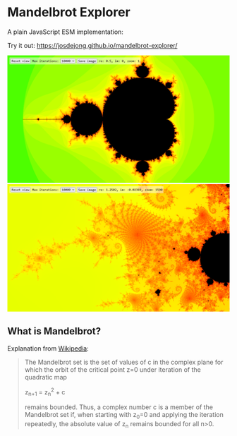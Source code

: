 # Mandelbrot Explorer

A plain JavaScript ESM implementation: 

Try it out: https://josdejong.github.io/mandelbrot-explorer/

![mandelbrot explorer screenshot 1](https://raw.githubusercontent.com/josdejong/mandelbrot-explorer/main/images/mandelbrot-explorer-screenshot1.png)
![mandelbrot explorer screenshot 2](https://raw.githubusercontent.com/josdejong/mandelbrot-explorer/main/images/mandelbrot-explorer-screenshot2.png)

## What is Mandelbrot?

Explanation from [Wikipedia](https://en.wikipedia.org/wiki/Mandelbrot_set):

> The Mandelbrot set is the set of values of c in the complex plane for which the orbit of the critical point z=0 under iteration of the quadratic map
>
> z<sub>n+1</sub> = z<sub>n</sub><sup>2</sup> + c
>
> remains bounded. Thus, a complex number c is a member of the Mandelbrot set if, when starting with z<sub>0</sub>=0 and applying the iteration repeatedly, the absolute value of z<sub>n</sub> remains bounded for all n>0. 
